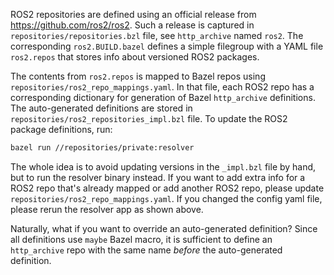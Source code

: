 ROS2 repositories are defined using an official release from https://github.com/ros2/ros2.
Such a release is captured in `repositories/repositories.bzl` file,
see `http_archive` named `ros2`.
The corresponding `ros2.BUILD.bazel` defines a simple filegroup with a YAML
file `ros2.repos` that stores info about versioned ROS2 packages.

The contents from `ros2.repos` is mapped to Bazel repos using
`repositories/ros2_repo_mappings.yaml`. In that file, each ROS2 repo has
a corresponding dictionary for generation of Bazel `http_archive` definitions.
The auto-generated definitions are stored in `repositories/ros2_repositories_impl.bzl` file.
To update the ROS2 package definitions, run:

```bash
bazel run //repositories/private:resolver
```

The whole idea is to avoid updating versions in the `_impl.bzl` file by hand, but
to run the resolver binary instead. If you want to add extra info
for a ROS2 repo that's already mapped or add another ROS2 repo,
please update `repositories/ros2_repo_mappings.yaml`. If you changed the config
yaml file, please rerun the resolver app as shown above.

Naturally, what if you want to override an auto-generated definition?
Since all definitions use `maybe` Bazel macro, it is sufficient to define an
`http_archive` repo with the same name _before_ the auto-generated definition.

